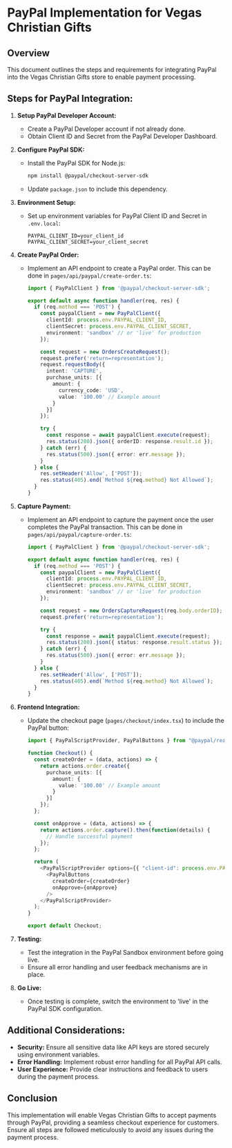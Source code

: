 # PayPal Implementation for Vegas Christian Gifts

## Overview
This document outlines the steps and requirements for integrating PayPal into the Vegas Christian Gifts store to enable payment processing.

## Steps for PayPal Integration:

1. **Setup PayPal Developer Account:**
   - Create a PayPal Developer account if not already done.
   - Obtain Client ID and Secret from the PayPal Developer Dashboard.

2. **Configure PayPal SDK:**
   - Install the PayPal SDK for Node.js:
     ```bash
     npm install @paypal/checkout-server-sdk
     ```
   - Update `package.json` to include this dependency.

3. **Environment Setup:**
   - Set up environment variables for PayPal Client ID and Secret in `.env.local`:
     ```plaintext
     PAYPAL_CLIENT_ID=your_client_id
     PAYPAL_CLIENT_SECRET=your_client_secret
     ```

4. **Create PayPal Order:**
   - Implement an API endpoint to create a PayPal order. This can be done in `pages/api/paypal/create-order.ts`:
     ```typescript
     import { PayPalClient } from '@paypal/checkout-server-sdk';

     export default async function handler(req, res) {
       if (req.method === 'POST') {
         const paypalClient = new PayPalClient({
           clientId: process.env.PAYPAL_CLIENT_ID,
           clientSecret: process.env.PAYPAL_CLIENT_SECRET,
           environment: 'sandbox' // or 'live' for production
         });

         const request = new OrdersCreateRequest();
         request.prefer('return=representation');
         request.requestBody({
           intent: 'CAPTURE',
           purchase_units: [{
             amount: {
               currency_code: 'USD',
               value: '100.00' // Example amount
             }
           }]
         });

         try {
           const response = await paypalClient.execute(request);
           res.status(200).json({ orderID: response.result.id });
         } catch (err) {
           res.status(500).json({ error: err.message });
         }
       } else {
         res.setHeader('Allow', ['POST']);
         res.status(405).end(`Method ${req.method} Not Allowed`);
       }
     }
     ```

5. **Capture Payment:**
   - Implement an API endpoint to capture the payment once the user completes the PayPal transaction. This can be done in `pages/api/paypal/capture-order.ts`:
     ```typescript
     import { PayPalClient } from '@paypal/checkout-server-sdk';

     export default async function handler(req, res) {
       if (req.method === 'POST') {
         const paypalClient = new PayPalClient({
           clientId: process.env.PAYPAL_CLIENT_ID,
           clientSecret: process.env.PAYPAL_CLIENT_SECRET,
           environment: 'sandbox' // or 'live' for production
         });

         const request = new OrdersCaptureRequest(req.body.orderID);
         request.prefer('return=representation');

         try {
           const response = await paypalClient.execute(request);
           res.status(200).json({ status: response.result.status });
         } catch (err) {
           res.status(500).json({ error: err.message });
         }
       } else {
         res.setHeader('Allow', ['POST']);
         res.status(405).end(`Method ${req.method} Not Allowed`);
       }
     }
     ```

6. **Frontend Integration:**
   - Update the checkout page (`pages/checkout/index.tsx`) to include the PayPal button:
     ```typescript
     import { PayPalScriptProvider, PayPalButtons } from "@paypal/react-paypal-js";

     function Checkout() {
       const createOrder = (data, actions) => {
         return actions.order.create({
           purchase_units: [{
             amount: {
               value: '100.00' // Example amount
             }
           }]
         });
       };

       const onApprove = (data, actions) => {
         return actions.order.capture().then(function(details) {
           // Handle successful payment
         });
       };

       return (
         <PayPalScriptProvider options={{ "client-id": process.env.PAYPAL_CLIENT_ID }}>
           <PayPalButtons
             createOrder={createOrder}
             onApprove={onApprove}
           />
         </PayPalScriptProvider>
       );
     }

     export default Checkout;
     ```

7. **Testing:**
   - Test the integration in the PayPal Sandbox environment before going live.
   - Ensure all error handling and user feedback mechanisms are in place.

8. **Go Live:**
   - Once testing is complete, switch the environment to 'live' in the PayPal SDK configuration.

## Additional Considerations:
- **Security:** Ensure all sensitive data like API keys are stored securely using environment variables.
- **Error Handling:** Implement robust error handling for all PayPal API calls.
- **User Experience:** Provide clear instructions and feedback to users during the payment process.

## Conclusion
This implementation will enable Vegas Christian Gifts to accept payments through PayPal, providing a seamless checkout experience for customers. Ensure all steps are followed meticulously to avoid any issues during the payment process.
